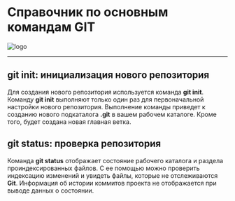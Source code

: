 # Справочник по основным командам GIT

![logo](git_img.png)
***

## __git init:__ инициализация нового репозитория

Для создания нового репозитория используется команда __git init__. Команду __git init__ выполняют только один раз для первоначальной настройки нового репозитория. Выполнение команды приведет к созданию нового подкаталога __.git__ в вашем рабочем каталоге. Кроме того, будет создана новая главная ветка.

## __git status:__ проверка репозитория

Команда __git status__ отображает состояние рабочего каталога и раздела проиндексированных файлов. С ее помощью можно проверить индексацию изменений и увидеть файлы, которые не отслеживаются __Git__. Информация об истории коммитов проекта не отображается при выводе данных о состоянии.